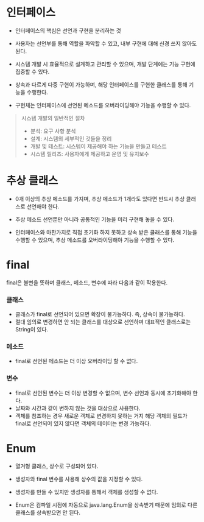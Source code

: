 # 인터페이스

* 인터페이스의 핵심은 선언과 구현을 분리하는 것

* 사용자는 선언부를 통해 역할을 파악할 수 있고, 내부 구현에 대해 신경 쓰지 않아도 된다.

* 시스템 개발 시 효율적으로 설계하고 관리할 수 있으며, 개발 단계에는 기능 구현에 집중할 수 있다.

* 상속과 다르게 다중 구현이 가능하며, 해당 인터페이스를 구현한 클래스를 통해 기능을 수행한다.

* 구현체는 인터페이스에 선언된 메소드를 오버라이딩해야 기능을 수행할 수 있다.

> 시스템 개발의 일반적인 절차
> * 분석: 요구 사항 분석
> * 설계: 시스템의 세부적인 것들을 정리
> * 개발 및 테스트: 시스템이 제공해야 하는 기능을 만들고 테스트
> * 시스템 릴리즈: 사용자에게 제공하고 운영 및 유지보수

# 추상 클래스

* 0개 이상의 추상 메소드를 가지며, 추상 메소드가 1개라도 있다면 반드시 추상 클래스로 선언해야 한다.

* 추상 메소드 선언뿐만 아니라 공통적인 기능을 미리 구현해 놓을 수 있다.

* 인터페이스와 마찬가지로 직접 초기화 하지 못하고 상속 받은 클래스를 통해 기능을 수행할 수 있으며, 추상 메소드를 오버라이딩해야 기능을 수행할 수 있다.

# final

final은 불변을 뜻하며 클래스, 메소드, 변수에 따라 다음과 같이 작용한다.

### 클래스
* 클래스가 final로 선언되어 있으면 확장이 불가능하다. 즉, 상속이 불가능하다.
* 절대 임의로 변경하면 안 되는 클래스를 대상으로 선언하며 대표적인 클래스로는 String이 있다.

### 메소드
* final로 선언된 메소드는 더 이상 오버라이딩 할 수 없다.

### 변수
* final로 선언된 변수는 더 이상 변경할 수 없으며, 변수 선언과 동시에 초기화해야 한다.
* 날짜와 시간과 같이 변하지 않는 것을 대상으로 사용한다.
* 객체를 참조하는 경우 새로운 객체로 변경하지 못하는 거지 해당 객체의 필드가 final로 선언되어 있지 않다면 객체의 데이터는 변경 가능하다.

# Enum

* 열거형 클래스, 상수로 구성되어 있다.

* 생성자와 final 변수를 사용해 상수의 값을 지정할 수 있다.

* 생성자를 만들 수 있지만 생성자를 통해서 객체를 생성할 수 없다.

* Enum은 컴파일 시점에 자동으로 java.lang.Enum을 상속받기 때문에 임의로 다른 클래스를 상속받으면 안 된다.